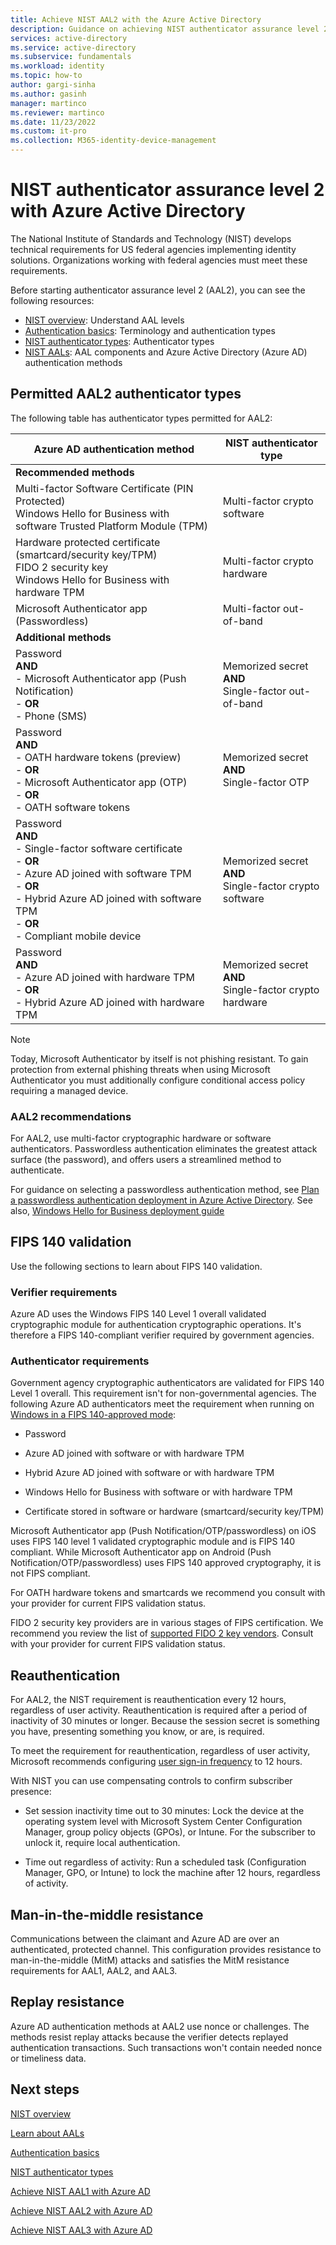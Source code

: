 ```yaml
---
title: Achieve NIST AAL2 with the Azure Active Directory
description: Guidance on achieving NIST authenticator assurance level 2 (AAL2) with Azure Active Directory.
services: active-directory 
ms.service: active-directory
ms.subservice: fundamentals
ms.workload: identity
ms.topic: how-to
author: gargi-sinha
ms.author: gasinh
manager: martinco
ms.reviewer: martinco
ms.date: 11/23/2022
ms.custom: it-pro
ms.collection: M365-identity-device-management
---
```


# NIST authenticator assurance level 2 with Azure Active Directory

The National Institute of Standards and Technology (NIST) develops technical requirements for US federal agencies implementing identity solutions. Organizations working with federal agencies must meet these requirements.

Before starting authenticator assurance level 2 (AAL2), you can see the following resources:

* [NIST overview](nist-overview.md): Understand AAL levels
* [Authentication basics](nist-authentication-basics.md): Terminology and authentication types
* [NIST authenticator types](nist-authenticator-types.md): Authenticator types
* [NIST AALs](nist-about-authenticator-assurance-levels.md): AAL components and Azure Active Directory (Azure AD) authentication methods

## Permitted AAL2 authenticator types

The following table has authenticator types permitted for AAL2:

| Azure AD authentication method| NIST authenticator type |
| - | - |
| **Recommended methods** |   |
| Multi-factor Software Certificate (PIN Protected) <br> Windows Hello for Business with software Trusted Platform Module (TPM)| Multi-factor crypto software |
| Hardware protected certificate (smartcard/security key/TPM) <br> FIDO 2 security key <br> Windows Hello for Business with hardware TPM | Multi-factor crypto hardware |
|Microsoft Authenticator app (Passwordless)  | Multi-factor out-of-band
| **Additional methods** |  |
| Password <br> **AND** <br>- Microsoft Authenticator app (Push Notification) <br>- **OR** <br>- Phone (SMS) | Memorized secret <br>**AND**<br> Single-factor out-of-band |
| Password <br> **AND** <br>- OATH hardware tokens (preview) <br>- **OR**<br>- Microsoft Authenticator app (OTP)<br>- **OR**<br>- OATH software tokens | Memorized secret <br>**AND** <br>Single-factor OTP|
| Password <br>**AND** <br>- Single-factor software certificate <br>- **OR**<br>- Azure AD joined  with software TPM <br>- **OR**<br>- Hybrid Azure AD joined with software TPM  <br>- **OR**<br>- Compliant mobile device | Memorized secret <br>**AND**<br> Single-factor crypto software |
| Password <br>**AND**<br>- Azure AD joined with hardware TPM <br>- **OR**<br>- Hybrid Azure AD joined with hardware TPM| Memorized secret <br>**AND**<br>Single-factor crypto hardware |

> [!NOTE]
> Today, Microsoft Authenticator by itself is not phishing resistant. To gain protection from external phishing threats when using Microsoft Authenticator you must additionally configure conditional access policy requiring a managed device.

### AAL2 recommendations

For AAL2, use multi-factor cryptographic hardware or software authenticators. Passwordless authentication eliminates the greatest attack surface (the password), and offers users a streamlined method to authenticate.

For guidance on selecting a passwordless authentication method, see [Plan a passwordless authentication deployment in Azure Active Directory](../authentication/howto-authentication-passwordless-deployment.md). See also, [Windows Hello for Business deployment guide](/windows/security/identity-protection/hello-for-business/hello-deployment-guide)

## FIPS 140 validation

Use the following sections to learn about FIPS 140 validation.

### Verifier requirements

Azure AD uses the Windows FIPS 140 Level 1 overall validated cryptographic module for authentication cryptographic operations. It's therefore a FIPS 140-compliant verifier required by government agencies.

### Authenticator requirements

Government agency cryptographic authenticators are validated for FIPS 140 Level 1 overall. This requirement isn't for non-governmental agencies. The following Azure AD authenticators meet the requirement when running on [Windows in a FIPS 140-approved mode](/windows/security/threat-protection/fips-140-validation):

* Password

* Azure AD joined with software or with hardware TPM

* Hybrid Azure AD joined with software or with hardware TPM

* Windows Hello for Business with software or with hardware TPM

* Certificate stored in software or hardware (smartcard/security key/TPM)

Microsoft Authenticator app (Push Notification/OTP/passwordless) on iOS uses FIPS 140 level 1 validated cryptographic module and is FIPS 140 compliant. While Microsoft Authenticator app on Android (Push Notification/OTP/passwordless) uses FIPS 140 approved cryptography, it is not FIPS compliant.

For OATH hardware tokens and smartcards we recommend you consult with your provider for current FIPS validation status.

FIDO 2 security key providers are in various stages of FIPS certification. We recommend you review the list of [supported FIDO 2 key vendors](../authentication/concept-authentication-passwordless.md#fido2-security-key-providers). Consult with your provider for current FIPS validation status.

## Reauthentication

For AAL2, the NIST requirement is reauthentication every 12 hours, regardless of user activity. Reauthentication is required after a period of inactivity of 30 minutes or longer. Because the session secret is something you have, presenting something you know, or are, is required.

To meet the requirement for reauthentication, regardless of user activity, Microsoft recommends configuring [user sign-in frequency](../conditional-access/howto-conditional-access-session-lifetime.md) to 12 hours.

With NIST you can use compensating controls to confirm subscriber presence:

* Set session inactivity time out to 30 minutes: Lock the device at the operating system level with Microsoft System Center Configuration Manager, group policy objects (GPOs), or Intune. For the subscriber to unlock it, require local authentication.

* Time out regardless of activity: Run a scheduled task (Configuration Manager, GPO, or Intune) to lock the machine after 12 hours, regardless of activity.

## Man-in-the-middle resistance

Communications between the claimant and Azure AD are over an authenticated, protected channel. This configuration provides resistance to man-in-the-middle (MitM) attacks and satisfies the MitM resistance requirements for AAL1, AAL2, and AAL3.

## Replay resistance

Azure AD authentication methods at AAL2 use nonce or challenges. The methods resist replay attacks because the verifier detects replayed authentication transactions. Such transactions won't contain needed nonce or timeliness data.

## Next steps

[NIST overview](nist-overview.md)

[Learn about AALs](nist-about-authenticator-assurance-levels.md)

[Authentication basics](nist-authentication-basics.md)

[NIST authenticator types](nist-authenticator-types.md)

[Achieve NIST AAL1 with Azure AD](nist-authenticator-assurance-level-1.md)

[Achieve NIST AAL2 with Azure AD](nist-authenticator-assurance-level-2.md)

[Achieve NIST AAL3 with Azure AD](nist-authenticator-assurance-level-3.md)
